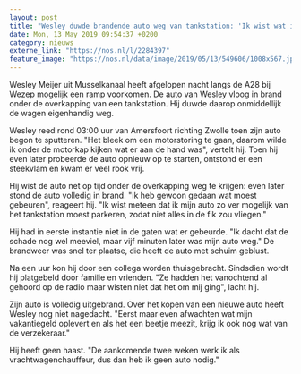 ```yaml
---
layout: post
title: "Wesley duwde brandende auto weg van tankstation: 'Ik wist wat ik moest doen'"
date: Mon, 13 May 2019 09:54:37 +0200
category: nieuws
externe_link: "https://nos.nl/l/2284397"
feature_image: "https://nos.nl/data/image/2019/05/13/549606/1008x567.jpg"
---
```


<p>Wesley Meijer uit Musselkanaal heeft afgelopen nacht langs de A28 bij Wezep mogelijk een ramp voorkomen. De auto van Wesley vloog in brand onder de overkapping van een tankstation. Hij duwde daarop onmiddellijk de wagen eigenhandig weg.</p>
<p>Wesley reed rond 03:00 uur van Amersfoort richting Zwolle toen zijn auto begon te sputteren. "Het bleek om een motorstoring te gaan, daarom wilde ik onder de motorkap kijken wat er aan de hand was", vertelt hij. Toen hij even later probeerde de auto opnieuw op te starten, ontstond er een steekvlam en kwam er veel rook vrij.</p>
<p>Hij wist de auto net op tijd onder de overkapping weg te krijgen: even later stond de auto volledig in brand. "Ik heb gewoon gedaan wat moest gebeuren", reageert hij. "Ik wist meteen dat ik mijn auto zo ver mogelijk van het tankstation moest parkeren, zodat niet alles in de fik zou vliegen."</p>
<p>Hij had in eerste instantie niet in de gaten wat er gebeurde. "Ik dacht dat de schade nog wel meeviel, maar vijf minuten later was mijn auto weg." De brandweer was snel ter plaatse, die heeft de auto met schuim geblust.</p>
<p>Na een uur kon hij door een collega worden thuisgebracht. Sindsdien wordt hij platgebeld door familie en vrienden. "Ze hadden het vanochtend al gehoord op de radio maar wisten niet dat het om mij ging", lacht hij.</p>
<p>Zijn auto is volledig uitgebrand. Over het kopen van een nieuwe auto heeft Wesley nog niet nagedacht. "Eerst maar even afwachten wat mijn vakantiegeld oplevert en als het een beetje meezit, krijg ik ook nog wat van de verzekeraar."</p>
<p>Hij heeft geen haast. "De aankomende twee weken werk ik als vrachtwagenchauffeur, dus dan heb ik geen auto nodig."</p>
